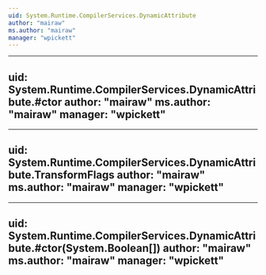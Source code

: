 ```yaml
---
uid: System.Runtime.CompilerServices.DynamicAttribute
author: "mairaw"
ms.author: "mairaw"
manager: "wpickett"
---
```


---
uid: System.Runtime.CompilerServices.DynamicAttribute.#ctor
author: "mairaw"
ms.author: "mairaw"
manager: "wpickett"
---

---
uid: System.Runtime.CompilerServices.DynamicAttribute.TransformFlags
author: "mairaw"
ms.author: "mairaw"
manager: "wpickett"
---

---
uid: System.Runtime.CompilerServices.DynamicAttribute.#ctor(System.Boolean[])
author: "mairaw"
ms.author: "mairaw"
manager: "wpickett"
---
